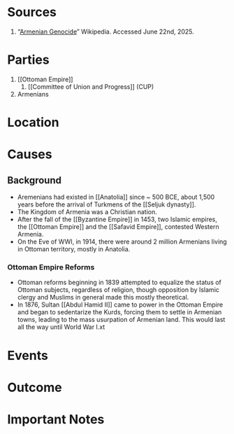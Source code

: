 # Sources
1. “[Armenian Genocide](https://en.m.wikipedia.org/wiki/Armenian_genocide)” Wikipedia. Accessed June 22nd, 2025.
# Parties
1. [[Ottoman Empire]]
	1. [[Committee of Union and Progress]] (CUP)
2. Armenians
# Location
# Causes
## Background
- Aremenians had existed in [[Anatolia]] since ~ 500 BCE, about 1,500 years before the arrival of Turkmens of the [[Seljuk dynasty]].
- The Kingdom of Armenia was a Christian nation.
- After the fall of the [[Byzantine Empire]] in 1453, two Islamic empires, the [[Ottoman Empire]] and the [[Safavid Empire]], contested Western Armenia.
- On the Eve of WWI, in 1914, there were around 2 million Armenians living in Ottoman territory, mostly in Anatolia.
### Ottoman Empire Reforms
- Ottoman reforms beginning in 1839 attempted to equalize the status of Ottoman subjects, regardless of religion, though opposition by Islamic clergy and Muslims in general made this mostly theoretical.
- In 1876, Sultan [[Abdul Hamid II]] came to power in the Ottoman Empire and began to sedentarize the Kurds, forcing them to settle in Armenian towns, leading to the mass usurpation of Armenian land. This would last all the way until World War I.xt
# Events
# Outcome
# Important Notes
